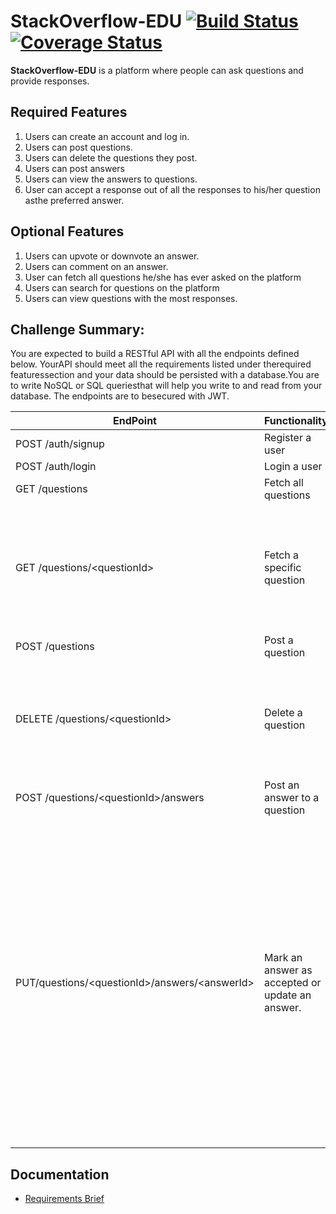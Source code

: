 # StackOverflow-EDU [![Build Status](https://travis-ci.org/DMayanja21/StackOverflow-API.svg?branch=dev)](https://travis-ci.org/DMayanja21/StackOverflow-API) [![Coverage Status](https://coveralls.io/repos/github/DMayanja21/StackOverflow-API/badge.svg?branch=dev)](https://coveralls.io/github/DMayanja21/StackOverflow-API?branch=dev&service=github)

**StackOverflow-EDU** ​​is a platform where people can ask questions and provide responses.

## Required Features

1. Users can create an account and log in.
2. Users can post questions.
3. Users can delete the questions they post.
4. Users can post answers
5. Users can view the answers to questions.
6. User can accept a response out of all the responses to his/her question asthe preferred answer.

## Optional Features

1. Users can upvote or downvote an answer.
2. Users can comment on an answer.
3. User can fetch all questions he/she has ever asked on the platform
4. Users can search for questions on the platform
5. Users can view questions with the most responses.

## Challenge Summary:

You are expected to build a RESTful API with all the endpoints defined below. YourAPI should meet all the requirements listed under the ​​required features​​section and your data should be persisted with a database​​.​​You are to write NoSQL or SQL queriesthat will help you write to and read from your database. The endpoints are to besecured with JWT.

| EndPoint                                          | Functionality                                   | Note                                                                                                                                                                                           |
| ------------------------------------------------- | ----------------------------------------------- | ---------------------------------------------------------------------------------------------------------------------------------------------------------------------------------------------- |
| POST /auth/signup                                 | Register a user                                 |                                                                                                                                                                                                |
| POST /auth/login                                  | Login a user                                    |                                                                                                                                                                                                |
| GET /questions                                    | Fetch all questions                             |                                                                                                                                                                                                |
| GET /questions/\<questionId\>                     | Fetch a specific question                       | This should come with all the answers provided so far for the question.                                                                                                                        |
| POST /questions                                   | Post a question                                 |                                                                                                                                                                                                |
| DELETE /questions/\<questionId\>                  | Delete a question                               | This endpoint should be available to the author of the question.                                                                                                                               |
| POST /questions/\<questionId\>/answers            | Post an answer to a question                    |                                                                                                                                                                                                |
| PUT/questions/\<questionId\>/answers/\<answerId\> | Mark an answer as accepted or update an answer. | This endpoint should be available to only the answer author and question author. The answer author calls the route to update answer while the question author calls the route to accept answer |

## Documentation

- [Requirements Brief](https://docs.google.com/spreadsheets/d/1xiOrxaJkDq69ajgk-xcnYN0-Sq50Bc2hQxxgUJwaNG8/edit#gid=0)
